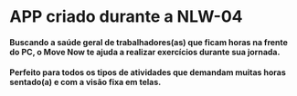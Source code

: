 # APP criado durante a NLW-04 
  #### Buscando a saúde geral de trabalhadores(as) que ficam horas na frente do PC, o Move Now te ajuda a realizar exercícios durante sua jornada.
  #### Perfeito para todos os tipos de atividades que demandam muitas horas sentado(a) e com a visão fixa em telas.